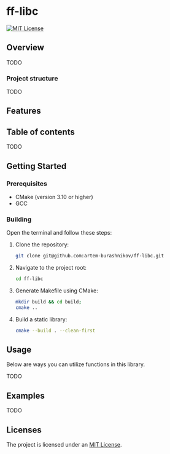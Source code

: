 # ff-libc

[![MIT License][license-shield]][license-url]

## Overview

TODO

### Project structure

TODO

## Features

## Table of contents

TODO

## Getting Started

### Prerequisites

- CMake (version 3.10 or higher)
- GCC

### Building

Open the terminal and follow these steps:

1. Clone the repository:

    ```sh
    git clone git@github.com:artem-burashnikov/ff-libc.git
    ```

2. Navigate to the project root:

    ```sh
    cd ff-libc
    ```

3. Generate Makefile using CMake:

    ```sh
    mkdir build && cd build;
    cmake ..
    ```

4. Build a static library:

    ```sh
    cmake --build . --clean-first
    ```

## Usage
Below are ways you can utilize functions in this library.

TODO

## Examples

TODO

## Licenses

The project is licensed under an [MIT License][license-url].

<!-- https://www.markdownguide.org/basic-syntax/#reference-style-links -->
[license-shield]: https://img.shields.io/github/license/artem-burashnikov/ff-libc.svg?style=for-the-badge&color=blue
[license-url]: LICENSE
